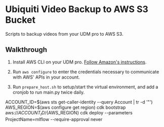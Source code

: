 # Ubiquiti Video Backup to AWS S3 Bucket

Scripts to backup videos from your UDM pro to AWS S3.

## Walkthrough

1. Install AWS CLI on your UDM pro.  [Follow Amazon's instructions](https://docs.aws.amazon.com/cli/latest/userguide/getting-started-install.html).

2. Run `aws configure` to enter the credentials necessary to communicate with AWS' APIs in your account.

3. Run `prepare_host.sh` to setup/start the virtual environment, and add a cronjob to run main.py twice daily.



ACCOUNT_ID=$(aws sts get-caller-identity --query Account | tr -d '"')
AWS_REGION=$(aws configure get region)
cdk bootstrap aws://${ACCOUNT_ID}/${AWS_REGION}
cdk deploy --parameters ProjectName=mlflow --require-approval never